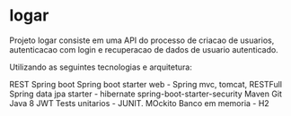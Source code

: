 # logar
Projeto logar consiste em uma API do processo de criacao de usuarios, autenticacao com login e recuperacao de dados de usuario autenticado.

Utilizando as seguintes tecnologias e arquitetura:

REST
Spring boot
Spring boot starter web - Spring mvc, tomcat, RESTFull
Spring data jpa starter - hibernate 
spring-boot-starter-security
Maven
Git
Java 8
JWT
Tests unitarios - JUNIT. MOckito
Banco em memoria - H2





